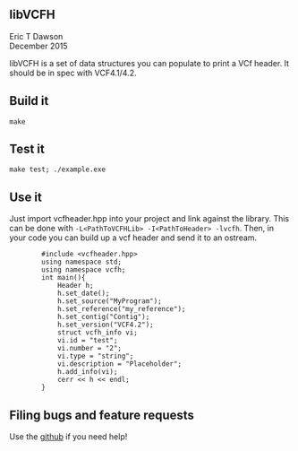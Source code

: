 libVCFH
------------
Eric T Dawson  
December 2015  

libVCFH is a set of data structures you can populate to print a VCf header. It should
be in spec with VCF4.1/4.2.

## Build it  
`make`


## Test it  
`make test; ./example.exe`


## Use it  
Just import vcfheader.hpp into your project and link against the library. This can be done with
``-L<PathToVCFHLib> -I<PathToHeader> -lvcfh``. Then, in your code you can build up a vcf header and
send it to an ostream.  

            #include <vcfheader.hpp>
            using namespace std;
            using namespace vcfh;
            int main(){
                Header h;
                h.set_date();
                h.set_source("MyProgram");
                h.set_reference("my_reference");
                h.set_contig("Contig");
                h.set_version("VCF4.2");
                struct vcfh_info vi;
                vi.id = "test";
                vi.number = "2";
                vi.type = "string";
                vi.description = "Placeholder";
                h.add_info(vi);
                cerr << h << endl;
            }

## Filing bugs and feature requests
Use the [github](https://github.com/edawson/libVCFH) if you need help!
